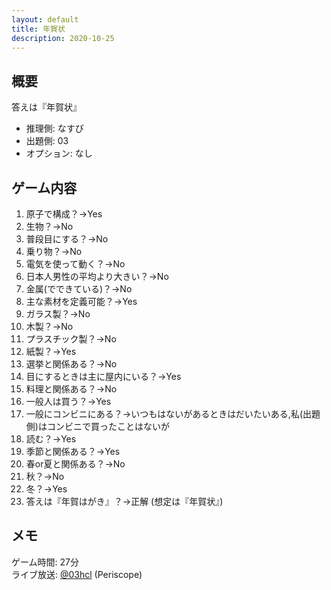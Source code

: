 ```yaml
---
layout: default
title: 年賀状
description: 2020-10-25
---
```


## 概要

答えは『年賀状』

- 推理側: なすび
- 出題側: 03
- オプション: なし

## ゲーム内容

1. 原子で構成？→Yes
2. 生物？→No
3. 普段目にする？→No
4. 乗り物？→No
5. 電気を使って動く？→No
6. 日本人男性の平均より大きい？→No
7. 金属(でできている)？→No
8. 主な素材を定義可能？→Yes
9. ガラス製？→No
10. 木製？→No
11. プラスチック製？→No
12. 紙製？→Yes
13. 選挙と関係ある？→No
14. 目にするときは主に屋内にいる？→Yes
15. 料理と関係ある？→No
16. 一般人は買う？→Yes
17. 一般にコンビニにある？→いつもはないがあるときはだいたいある,私(出題側)はコンビニで買ったことはないが
18. 読む？→Yes
19. 季節と関係ある？→Yes
20. 春or夏と関係ある？→No
21. 秋？→No
22. 冬？→Yes
23. 答えは『年賀はがき』？→正解 (想定は『年賀状』)

## メモ

ゲーム時間: 27分  
ライブ放送: [@03hcl](https://www.periscope.tv/03hcl/1MnGndDRbeMxO) (Periscope)
